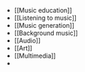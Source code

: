 - [[Music education]]
- [[Listening to music]]
- [[Music generation]]
- [[Background music]]
- [[Audio]]
- [[Art]]
- [[Multimedia]]
-